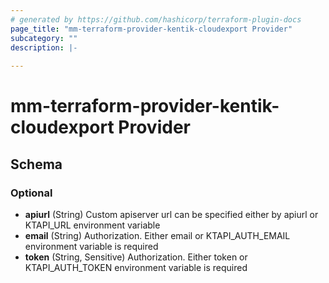 ```yaml
---
# generated by https://github.com/hashicorp/terraform-plugin-docs
page_title: "mm-terraform-provider-kentik-cloudexport Provider"
subcategory: ""
description: |-
  
---
```


# mm-terraform-provider-kentik-cloudexport Provider





<!-- schema generated by tfplugindocs -->
## Schema

### Optional

- **apiurl** (String) Custom apiserver url can be specified either by apiurl or KTAPI_URL environment variable
- **email** (String) Authorization. Either email or KTAPI_AUTH_EMAIL environment variable is required
- **token** (String, Sensitive) Authorization. Either token or KTAPI_AUTH_TOKEN  environment variable is required
